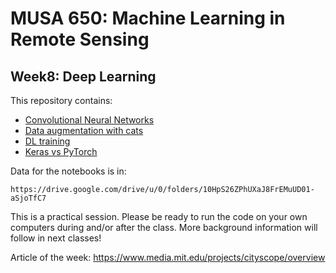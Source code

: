 # MUSA 650: Machine Learning in Remote Sensing

## Week8: Deep Learning 

This repository contains:

- [Convolutional Neural Networks](DLBasics_SimpleCNN.ipynb)
- [Data augmentation with cats](DLBasics_KerasDataAugmentation.ipynb)
- [DL training](https://youtu.be/IHZwWFHWa-w)
- [Keras vs PyTorch](https://www.kaggle.com/code/utcarshagrawal/keras-vs-pytorch-a-perfect-guide/notebook)

Data for the notebooks is in:

    https://drive.google.com/drive/u/0/folders/10HpS26ZPhUXaJ8FrEMuUD01-aSjoTfC7

This is a practical session. Please be ready to run the code on your own 
computers during and/or after the class. More background information will follow 
in next classes!

Article of the week:  https://www.media.mit.edu/projects/cityscope/overview
